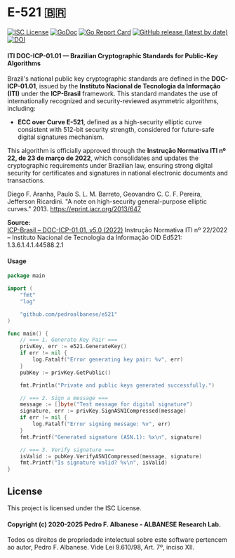 # E-521 🇧🇷
[![ISC License](http://img.shields.io/badge/license-ISC-blue.svg)](https://github.com/pedroalbanese/e521/blob/master/LICENSE.md) 
[![GoDoc](https://godoc.org/github.com/pedroalbanese/e521?status.png)](http://godoc.org/github.com/pedroalbanese/e521)
[![Go Report Card](https://goreportcard.com/badge/github.com/pedroalbanese/e521)](https://goreportcard.com/report/github.com/pedroalbanese/e521)
[![GitHub release (latest by date)](https://img.shields.io/github/v/release/pedroalbanese/e521)](https://github.com/pedroalbanese/e521/releases)
[![DOI](https://img.shields.io/badge/DOI-10.5281%2Fzenodo.17290170-blue.svg)](https://doi.org/10.5281/zenodo.17290170)

#### ITI DOC-ICP-01.01 — Brazilian Cryptographic Standards for Public-Key Algorithms  
Brazil's national public key cryptographic standards are defined in the **DOC-ICP-01.01**, issued by the **Instituto Nacional de Tecnologia da Informação (ITI)** under the **ICP-Brasil** framework. This standard mandates the use of internationally recognized and security-reviewed asymmetric algorithms, including:

- **ECC over Curve E-521**, defined as a high-security elliptic curve consistent with 512-bit security strength, considered for future-safe digital signatures mechanism.

This algorithm is officially approved through the **Instrução Normativa ITI nº 22, de 23 de março de 2022**, which consolidates and updates the cryptographic requirements under Brazilian law, ensuring strong digital security for certificates and signatures in national electronic documents and transactions.

Diego F. Aranha, Paulo S. L. M. Barreto, Geovandro C. C. F. Pereira, Jefferson Ricardini. "A note on high-security general-purpose elliptic curves." 2013. https://eprint.iacr.org/2013/647

**Source:**  
[ICP-Brasil – DOC-ICP-01.01, v5.0 (2022)](https://repositorio.iti.gov.br/instrucoes-normativas/IN2022_22_DOC-ICP-01.01.htm) 
Instrução Normativa ITI nº 22/2022 – Instituto Nacional de Tecnologia da Informação
OID Ed521: 1.3.6.1.4.1.44588.2.1

#### Usage
```go
package main

import (
	"fmt"
	"log"

	"github.com/pedroalbanese/e521"
)

func main() {
	// === 1. Generate Key Pair ===
	privKey, err := e521.GenerateKey()
	if err != nil {
		log.Fatalf("Error generating key pair: %v", err)
	}
	pubKey := privKey.GetPublic()

	fmt.Println("Private and public keys generated successfully.")

	// === 2. Sign a message ===
	message := []byte("Test message for digital signature")
	signature, err := privKey.SignASN1Compressed(message)
	if err != nil {
		log.Fatalf("Error signing message: %v", err)
	}
	fmt.Printf("Generated signature (ASN.1): %x\n", signature)

	// === 3. Verify signature ===
	isValid := pubKey.VerifyASN1Compressed(message, signature)
	fmt.Printf("Is signature valid? %v\n", isValid)
}
```

## License

This project is licensed under the ISC License.

#### Copyright (c) 2020-2025 Pedro F. Albanese - ALBANESE Research Lab.  
Todos os direitos de propriedade intelectual sobre este software pertencem ao autor, Pedro F. Albanese. Vide Lei 9.610/98, Art. 7º, inciso XII.
